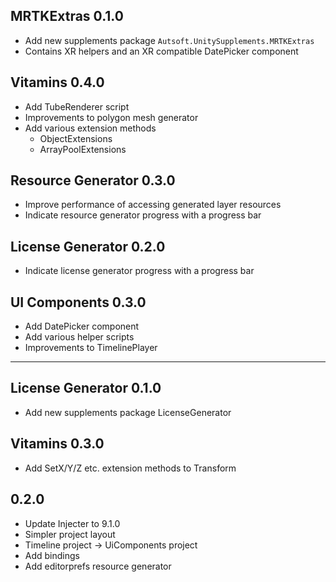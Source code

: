 ## MRTKExtras 0.1.0
- Add new supplements package `Autsoft.UnitySupplements.MRTKExtras`
- Contains XR helpers and an XR compatible DatePicker component

## Vitamins 0.4.0
- Add TubeRenderer script
- Improvements to polygon mesh generator
- Add various extension methods
    - ObjectExtensions
    - ArrayPoolExtensions

## Resource Generator 0.3.0
- Improve performance of accessing generated layer resources
- Indicate resource generator progress with a progress bar

## License Generator 0.2.0
- Indicate license generator progress with a progress bar

## UI Components 0.3.0
- Add DatePicker component
- Add various helper scripts
- Improvements to TimelinePlayer

---

## License Generator 0.1.0
- Add new supplements package LicenseGenerator

## Vitamins 0.3.0
- Add SetX/Y/Z etc. extension methods to Transform

## 0.2.0
- Update Injecter to 9.1.0
- Simpler project layout
- Timeline project -> UiComponents project
- Add bindings
- Add editorprefs resource generator
